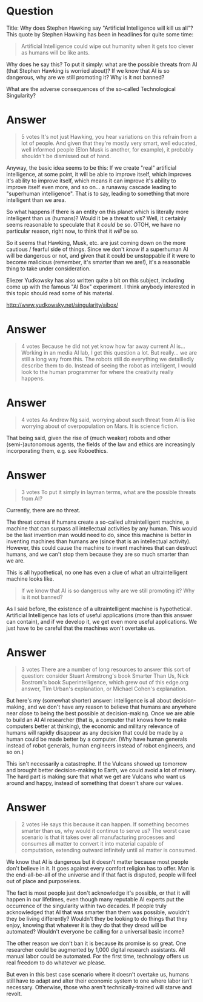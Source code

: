 Question
========

Title: Why does Stephen Hawking say "Artificial Intelligence will kill
us all"? This quote by Stephen Hawking has been in headlines for quite
some time:

> Artificial Intelligence could wipe out humanity when it gets too
> clever as humans will be like ants.

Why does he say this? To put it simply: what are the possible threats
from AI (that Stephen Hawking is worried about)? If we know that AI is
so dangerous, why are we still promoting it? Why is it not banned?

What are the adverse consequences of the so-called Technological
Singularity?

Answer
======

> 5 votes It's not just Hawking, you hear variations on this refrain
> from a lot of people. And given that they're mostly very smart, well
> educated, well informed people (Elon Musk is another, for example), it
> probably shouldn't be dismissed out of hand.

Anyway, the basic idea seems to be this: If we create "real" artificial
intelligence, at some point, it will be able to improve itself, which
improves it's ability to improve itself, which means it can improve it's
ability to improve itself even more, and so on... a runaway cascade
leading to "superhuman intelligence". That is to say, leading to
something that more intelligent than we area.

So what happens if there is an entity on this planet which is literally
more intelligent than us (humans)? Would it be a threat to us? Well, it
certainly seems reasonable to speculate that it *could* be so. OTOH, we
have no particular reason, right now, to think that it *will* be so.

So it seems that Hawking, Musk, etc. are just coming down on the more
cautious / fearful side of things. Since we don't *know* if a superhuman
AI will be dangerous or not, and given that it could be unstoppable if
it were to become malicious (remember, it's smarter than we are!), it's
a reasonable thing to take under consideration.

Eliezer Yudkowsky has also written quite a bit on this subject,
including come up with the famous "AI Box" experiment. I think anybody
interested in this topic should read some of his material.

http://www.yudkowsky.net/singularity/aibox/

Answer
======

> 4 votes Because he did not yet know how far away current AI is...
> Working in an media AI lab, I get this question a lot. But really...
> we are still a long way from this. The robots still do everything we
> detailledly describe them to do. Instead of seeing the robot as
> intelligent, I would look to the human programmer for where the
> creativity really happens.

Answer
======

> 4 votes As Andrew Ng said, worrying about such threat from AI is like
> worrying about of overpopulation on Mars. It is science fiction.

That being said, given the rise of (much weaker) robots and other
(semi-)autonomous agents, the fields of the law and ethics are
increasingly incorporating them, e.g. see Roboethics.

Answer
======

> 3 votes To put it simply in layman terms, what are the possible
> threats from AI?

Currently, there are no threat.

The threat comes if humans create a so-called ultraintelligent machine,
a machine that can surpass all intellectual activities by any human.
This would be the last invention man would need to do, since this
machine is better in inventing machines than humans are (since that is
an intellectual activity). However, this could cause the machine to
invent machines that can destruct humans, and we can't stop them because
they are so much smarter than we are.

This is all hypothetical, no one has even a clue of what an
ultraintelligent machine looks like.

> If we know that AI is so dangerous why are we still promoting it? Why
> is it not banned?

As I said before, the existence of a ultraintelligent machine is
hypothetical. Artificial Intelligence has lots of useful applications
(more than this answer can contain), and if we develop it, we get even
more useful applications. We just have to be careful that the machines
won't overtake us.

Answer
======

> 3 votes There are a number of long resources to answer this sort of
> question: consider Stuart Armstrong's book Smarter Than Us, Nick
> Bostrom's book Superintelligence, which grew out of this edge.org
> answer, Tim Urban's explanation, or Michael Cohen's explanation.

But here's my (somewhat shorter) answer: intelligence is all about
decision-making, and we don't have any reason to believe that humans are
anywhere near close to being the best possible at decision-making. Once
we are able to build an AI AI researcher (that is, a computer that knows
how to make computers better at thinking), the economic and military
relevance of humans will rapidly disappear as any decision that could be
made by a human could be made better by a computer. (Why have human
generals instead of robot generals, human engineers instead of robot
engineers, and so on.)

This isn't necessarily a catastrophe. If the Vulcans showed up tomorrow
and brought better decision-making to Earth, we could avoid a lot of
misery. The hard part is making sure that what we get are Vulcans who
want us around and happy, instead of something that doesn't share our
values.

Answer
======

> 2 votes He says this because it can happen. If something becomes
> smarter than us, why would it continue to serve us? The worst case
> scenario is that it takes over all manufacturing processes and
> consumes all matter to convert it into material capable of
> computation, extending outward infinitely until all matter is
> consumed.

We know that AI is dangerous but it doesn't matter because most people
don't believe in it. It goes against every comfort religion has to
offer. Man is the end-all-be-all of the universe and if that fact is
disputed, people will feel out of place and purposeless.

The fact is most people just don't acknowledge it's possible, or that it
will happen in our lifetimes, even though many reputable AI experts put
the occurrence of the singularity within two decades. If people truly
acknowledged that AI that was smarter than them was possible, wouldn't
they be living differently? Wouldn't they be looking to do things that
they enjoy, knowing that whatever it is they do that they dread will be
automated? Wouldn't everyone be calling for a universal basic income?

The other reason we don't ban it is because its promise is so great. One
researcher could be augmented by 1,000 digital research assistants. All
manual labor could be automated. For the first time, technology offers
us real freedom to do whatever we please.

But even in this best case scenario where it doesn't overtake us, humans
still have to adapt and alter their economic system to one where labor
isn't necessary. Otherwise, those who aren't technically-trained will
starve and revolt.
